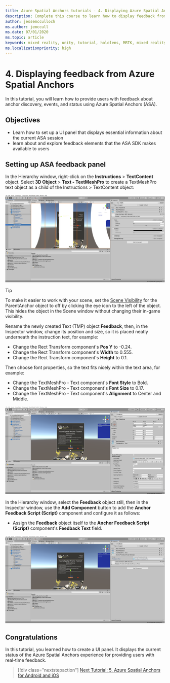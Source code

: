 ```yaml
---
title: Azure Spatial Anchors tutorials - 4. Displaying Azure Spatial Anchors feedback
description: Complete this course to learn how to display feedback from Azure Spatial Anchors in a mixed reality application.
author: jessemcculloch
ms.author: jemccull
ms.date: 07/01/2020
ms.topic: article
keywords: mixed reality, unity, tutorial, hololens, MRTK, mixed reality toolkit, UWP, Azure spatial anchors, sessions, feedback elements
ms.localizationpriority: high
---
```


# 4. Displaying feedback from Azure Spatial Anchors

In this tutorial, you will learn how to provide users with feedback about anchor discovery, events, and status using Azure Spatial Anchors (ASA).

## Objectives

* Learn how to set up a UI panel that displays essential information about the current ASA session
* learn about and explore feedback elements that the ASA SDK makes available to users

## Setting up ASA feedback panel

In the Hierarchy window, right-click on the **Instructions** > **TextContent** object. Select **3D Object** > **Text - TextMeshPro** to create a TextMeshPro text object as a child of the Instructions > TextContent object:

![Unity with newly created TextMeshPro object selected](images/mr-learning-asa/asa-04-section1-step1-1.png)

> [!TIP]
> To make it easier to work with your scene, set the  <a href="https://docs.unity3d.com/Manual/SceneVisibility.html" target="_blank">Scene Visibility</a> for the ParentAnchor object to off by clicking the eye icon to the left of the object. This hides the object in the Scene window without changing their in-game visibility.

Rename the newly created Text (TMP) object **Feedback**, then, in the Inspector window, change its position and size, so it is placed neatly underneath the instruction text, for example:

* Change the Rect Transform component's **Pos Y** to -0.24.
* Change the Rect Transform component's **Width** to 0.555.
* Change the Rect Transform component's **Height** to 0.1.

Then choose font properties, so the text fits nicely within the text area, for example:

* Change the TextMeshPro - Text component's **Font Style** to Bold.
* Change the TextMeshPro - Text component's **Font Size** to 0.17.
* Change the TextMeshPro - Text component's **Alignment** to Center and Middle.

![Unity with Feedback object configured](images/mr-learning-asa/asa-04-section1-step1-2.png)

In the Hierarchy window, select the **Feedback** object still, then in the Inspector window, use the **Add Component** button to add the **Anchor Feedback Script (Script)** component and configure it as follows:

* Assign the **Feedback** object itself to the **Anchor Feedback Script (Script)** component's **Feedback Text** field.

![Unity with Anchor Feedback Script component configured](images/mr-learning-asa/asa-04-section1-step1-3.png)

## Congratulations

In this tutorial, you learned how to create a UI panel. It displays the current status of the Azure Spatial Anchors experience for providing users with real-time feedback.

> [!div class="nextstepaction"]
> [Next Tutorial: 5. Azure Spatial Anchors for Android and iOS](mr-learning-asa-05.md)
